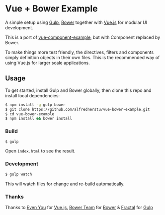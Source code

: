 # Vue + Bower Example

A simple setup using [Gulp](http://gulpjs.com), [Bower](http://github.com/bower/bower) together with [Vue.js](http://vuejs.org) for modular UI development.

This is a port of [vue-component-example](http://github.com/vuejs/vue-component-example), but with Component replaced by Bower.

To make things more test friendly, the directives, filters and components simply definition objects in their own files. This is the recommended way of using Vue.js for larger scale applications.

## Usage

To get started, install Gulp and Bower globally, then clone this repo and install local dependencies:

``` bash
$ npm install -g gulp bower
$ git clone https://github.com/alfrednerstu/vue-bower-example.git
$ cd vue-bower-example
$ npm install && bower install
```

### Build

``` bash
$ gulp
```

Open `index.html` to see the result.

### Development

``` bash
$ gulp watch
```

This will watch files for change and re-build automatically.

### Thanks

Thanks to [Even You](https://github.com/yyx990803) for [Vue.js](http://vuejs.org), [Bower Team](http://bower.io/#bower-team) for [Bower](http://bower.io) & [Fractal](http://wearefractal.com/) for [Gulp](http://gulpjs.com/)
